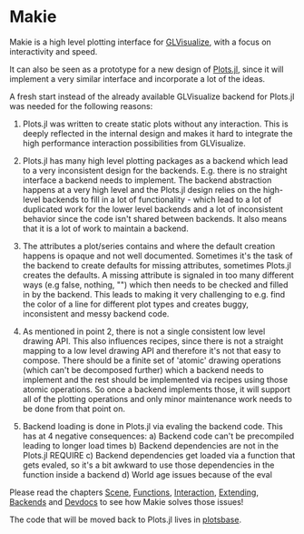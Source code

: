 # Makie


Makie is a high level plotting interface for [GLVisualize](https://github.com/JuliaGL/GLVisualize.jl/), with a focus on interactivity and speed.

It can also be seen as a prototype for a new design of [Plots.jl](https://github.com/JuliaPlots/Plots.jl),
since it will implement a very similar interface and incorporate a lot of the ideas.

A fresh start instead of the already available GLVisualize backend for Plots.jl was needed for the following reasons:

1) Plots.jl was written to create static plots without any interaction. This is deeply reflected in the internal design
   and makes it hard to integrate the high performance interaction possibilities from GLVisualize.

2) Plots.jl has many high level plotting packages as a backend which lead to a very inconsistent design for the backends.
   E.g. there is no straight interface a backend needs to implement. The backend abstraction happens at a very high level
   and the Plots.jl design relies on the high-level backends to fill in a lot of functionality - which lead to a lot of duplicated work
   for the lower level backends and a lot of inconsistent behavior since the code isn't shared between backends.
   It also means that it is a lot of work to maintain a backend.

3) The attributes a plot/series contains and where the default creation happens is opaque and not well documented.
   Sometimes it's the task of the backend to create defaults for missing attributes, sometimes Plots.jl creates the defaults.
   A missing attribute is signaled in too many different ways (e.g false, nothing, "") which then needs to be checked and filled in by the backend.
   This leads to making it very challenging to e.g. find the color of a line for different plot types and creates buggy, inconsistent and messy backend code.

4) As mentioned in point 2, there is not a single consistent low level drawing API.
   This also influences recipes, since there is not a straight mapping to a low level drawing API and therefore it's not that easy to compose.
   There should be a finite set of 'atomic' drawing operations (which can't be decomposed further) which a backend
   needs to implement and the rest should be implemented via recipes using those atomic operations.
   So once a backend implements those, it will support all of the plotting operations and only minor maintenance work needs to be done from that point on.

5) Backend loading is done in Plots.jl via evaling the backend code. This has at 4 negative consequences:
    a) Backend code can't be precompiled leading to longer load times
    b) Backend dependencies are not in the Plots.jl REQUIRE
    c) Backend dependencies get loaded via a function that gets evaled, so it's a bit awkward to use those dependencies in the function inside a backend
    d) World age issues because of the eval

Please read the chapters [Scene](@ref), [Functions](@ref), [Interaction](@ref), [Extending](@ref), [Backends](@ref) and [Devdocs](@ref) to see how Makie solves those issues!

The code that will be moved back to Plots.jl lives in [plotsbase](https://github.com/SimonDanisch/Makie.jl/tree/master/src/plotsbase).

